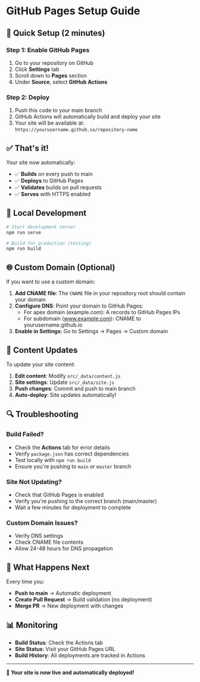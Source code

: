 # GitHub Pages Setup Guide

## 🚀 Quick Setup (2 minutes)

### Step 1: Enable GitHub Pages
1. Go to your repository on GitHub
2. Click **Settings** tab
3. Scroll down to **Pages** section
4. Under **Source**, select **GitHub Actions**

### Step 2: Deploy
1. Push this code to your main branch
2. GitHub Actions will automatically build and deploy your site
3. Your site will be available at: `https://yourusername.github.io/repository-name`

## ✅ That's it! 

Your site now automatically:
- ✅ **Builds** on every push to main
- ✅ **Deploys** to GitHub Pages
- ✅ **Validates** builds on pull requests
- ✅ **Serves** with HTTPS enabled

## 🔧 Local Development

```bash
# Start development server
npm run serve

# Build for production (testing)
npm run build
```

## 🌐 Custom Domain (Optional)

If you want to use a custom domain:

1. **Add CNAME file**: The `CNAME` file in your repository root should contain your domain
2. **Configure DNS**: Point your domain to GitHub Pages:
   - For apex domain (example.com): A records to GitHub Pages IPs
   - For subdomain (www.example.com): CNAME to yourusername.github.io
3. **Enable in Settings**: Go to Settings → Pages → Custom domain

## 📝 Content Updates

To update your site content:

1. **Edit content**: Modify `src/_data/content.js` 
2. **Site settings**: Update `src/_data/site.js`
3. **Push changes**: Commit and push to main branch
4. **Auto-deploy**: Site updates automatically!

## 🔍 Troubleshooting

### Build Failed?
- Check the **Actions** tab for error details
- Verify `package.json` has correct dependencies
- Test locally with `npm run build`
- Ensure you're pushing to `main` or `master` branch

### Site Not Updating?
- Check that GitHub Pages is enabled
- Verify you're pushing to the correct branch (main/master)
- Wait a few minutes for deployment to complete

### Custom Domain Issues?
- Verify DNS settings
- Check CNAME file contents
- Allow 24-48 hours for DNS propagation

## 🎯 What Happens Next

Every time you:
- **Push to main** → Automatic deployment
- **Create Pull Request** → Build validation (no deployment)
- **Merge PR** → New deployment with changes

## 📊 Monitoring

- **Build Status**: Check the Actions tab
- **Site Status**: Visit your GitHub Pages URL
- **Build History**: All deployments are tracked in Actions

---

**🎉 Your site is now live and automatically deployed!**